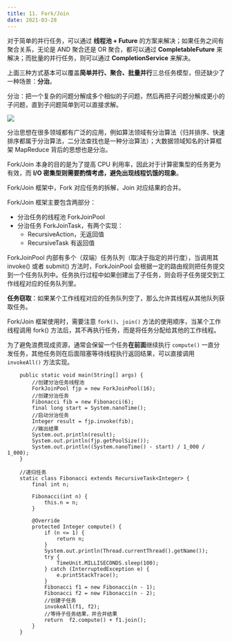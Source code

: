 ```yaml
---
title: 11. Fork/Join
date: 2021-03-28
---
```


对于简单的并行任务，可以通过 **线程池 + Future** 的方案来解决；如果任务之间有聚合关系，无论是 AND 聚合还是 OR 聚合，都可以通过 **CompletableFuture** 来解决；而批量的并行任务，则可以通过 **CompletionService** 来解决。

上面三种方式基本可以覆盖**简单并行、聚合、批量并行**三总任务模型，但还缺少了一种场景：**分治**。

分治：把一个复杂的问题分解成多个相似的子问题，然后再把子问题分解成更小的子问题，直到子问题简单到可以直接求解。

![](https://static001.geekbang.org/resource/image/d2/6a/d2649d8db8e5642703aa5563d76eb86a.png)

分治思想在很多领域都有广泛的应用，例如算法领域有分治算法（归并排序、快速排序都属于分治算法，二分法查找也是一种分治算法）；大数据领域知名的计算框架 MapReduce 背后的思想也是分治。

Fork/Join 本身的目的是为了提高 CPU 利用率，因此对于计算密集型的任务更为有效，而 **I/O 密集型则需要酌情考虑，避免出现线程饥饿的现象**。

Fork/Join 框架中，Fork 对应任务的拆解，Join 对应结果的合并。

Fork/Join 框架主要包含两部分：

- 分治任务的线程池 ForkJoinPool
- 分治任务 ForkJoinTask，有两个实现：
  - RecursiveAction，无返回值
  - RecursiveTask 有返回值

ForkJoinPool 内部有多个（双端）任务队列（取决于指定的并行度），当调用其 invoke() 或者 submit() 方法时，ForkJoinPool 会根据一定的路由规则把任务提交到一个任务队列中。任务执行过程中如果创建出了子任务，则会将子任务提交到工作线程对应的任务队列里。

**任务窃取**：如果某个工作线程对应的任务队列空了，那么允许其线程从其他队列获取任务。

Fork/Join 框架使用时，需要注意 `fork()`、`join()` 方法的使用顺序，当某个工作线程调用 fork() 方法后，其不再执行任务，而是将任务分配给其他的工作线程。

为了避免浪费现成资源，通常会保留一个任务**在前面**继续执行 `compute()` 一直分发任务，其他任务则在后面阻塞等待线程执行返回结果，可以直接调用 `invokeAll()` 方法实现。

```
    public static void main(String[] args) {
        //创建分治任务线程池
        ForkJoinPool fjp = new ForkJoinPool(16);
        //创建分治任务
        Fibonacci fib = new Fibonacci(6);
        final long start = System.nanoTime();
        //启动分治任务
        Integer result = fjp.invoke(fib);
        //输出结果
        System.out.println(result);
        System.out.println(fjp.getPoolSize());
        System.out.println((System.nanoTime() - start) / 1_000 / 1_000);
    }

    //递归任务
    static class Fibonacci extends RecursiveTask<Integer> {
        final int n;

        Fibonacci(int n) {
            this.n = n;
        }

        @Override
        protected Integer compute() {
            if (n <= 1) {
                return n;
            }
            System.out.println(Thread.currentThread().getName());
            try {
                TimeUnit.MILLISECONDS.sleep(100);
            } catch (InterruptedException e) {
                e.printStackTrace();
            }
            Fibonacci f1 = new Fibonacci(n - 1);
            Fibonacci f2 = new Fibonacci(n - 2);
            //创建子任务
            invokeAll(f1, f2);
            //等待子任务结果，并合并结果
            return  f2.compute() + f1.join();
        }
    }
```

